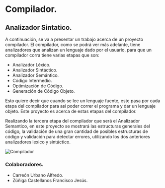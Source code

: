 # Compilador.
## Analizador Sintatico.

A continuación, se va a presentar un trabajo acerca de un proyecto compilador. El compilador, como se podrá ver más adelante, tiene analizadores que analizan un lenguaje dado por el usuario, para que un compilador corra tiene varias etapas que son:
 
-	Analizador Léxico.
-	Analizador Sintáctico.
-	Analizador Semántico.
-	Código Intermedio.
-	Optimización de Código.
-	Generación de Código Objeto.

Esto quiere decir que cuando se lee un lenguaje fuente, este pasa por cada etapa del compilador para así poder correr el programa y dar un lenguaje objeto. Este proyecto es acerca de estas etapas del compilador. 

Realizando la tercera etapa del compilador que será el Analizador Semantico, en este proyecto se mostrará las estructuras generales del código, la validación de una gran cantidad de posibles estructuras de código y validación para detectar errores, utilizando los dos anteriores analizadores lexico y sintáctico.

![Compilador](https://github.com/AlfredoCU/Compilador/blob/feature/semantico/Img/Interfaz.png)

### Colaboradores.
-	Carreón Urbano Alfredo.
-	Zúñiga Castellanos Francisco Jesús.
